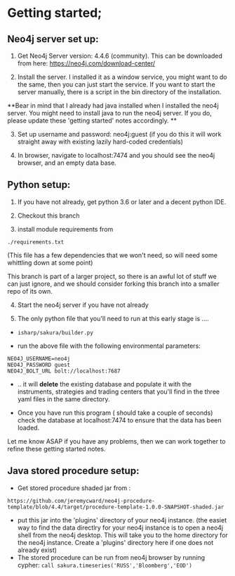 

# Getting started;

## Neo4j server set up:

1. Get Neo4j Server version: 4.4.6 (community). This can be downloaded from here:
https://neo4j.com/download-center/

2. Install the server. I installed it as a window service, you might want to do the same, then you can just start the service. If you want to start the server manually, there is a script in the bin directory of the installation. 

**Bear in mind that I already had java installed when I installed the neo4j server. You might need to install java to run the neo4j server.
If you do, please update these 'getting started' notes accordingly.
**


3. Set up username and password: neo4j:guest (if you do this it will work straight away with existing lazily hard-coded credentials)

4. In browser, navigate to localhost:7474 and you should see the neo4j browser, and an empty data base.



## Python setup:
1. If you have not already, get python 3.6 or later and a decent python IDE. 

2. Checkout this branch

3. install module requirements from 

`./requirements.txt`

(This file has a few dependencies that we won't need, so will need some whittling down at some point)

This branch is part of a larger project, so there is an awful lot of stuff we can just ignore, and we should consider forking this branch into a smaller repo of its own.


4. Start the neo4j server if you have not already

5. The only python file that you'll need to run  at this early stage is ....

- ` isharp/sakura/builder.py `


- run the above file with the following environmental parameters:

`NEO4J_USERNAME=neo4j ` <br>
`NEO4J_PASSWORD	guest  ` <br>
`NEO4J_BOLT_URL	bolt://localhost:7687 ` <br>

- .. it will **delete** the  existing database and populate it with the instruments, strategies and trading centers that you'll find in the three yaml files in the same directory.

- Once you have run this program ( should take a couple of seconds) check the database at localhost:7474 to ensure that the data has been loaded.

Let me know ASAP if you have any problems, then we can work together to refine these getting started notes.




## Java stored procedure setup:
- Get stored procedure shaded jar from :


`https://github.com/jeremycward/neo4j-procedure-template/blob/4.4/target/procedure-template-1.0.0-SNAPSHOT-shaded.jar`

- put this jar into the 'plugins' directory of your neo4j instance. (the easiet way to find the data directlry for your neo4j instance is to open a neo4j shell from the neo4j desktop. This will take you to the home directory for the neo4j instance. Create a 'plugins' directory here if one does not already exist)
- The stored procedure can be run from neo4j browser by running cypher:
`call sakura.timeseries('RUSS','Bloomberg','EOD')`
















